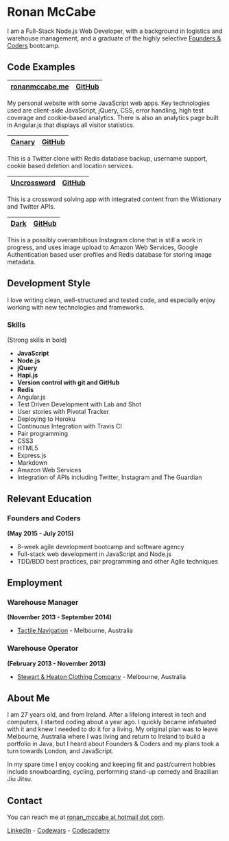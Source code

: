 Ronan McCabe
======================

I am a Full-Stack Node.js Web Developer, with a background in logistics and warehouse management, and a graduate of the highly selective [Founders & Coders](http://www.foundersandcoders.com/) bootcamp.

Code Examples 
-------------

| [ronanmccabe.me]                     | [GitHub](https://github.com/wallcrawler/home)                 |
|--------------------------------------|------------------------------------|
My personal website with some JavaScript web apps. Key technologies used are client-side JavaScript, jQuery, CSS, error handling, high test coverage and cookie-based analytics. There is also an analytics page built in Angular.js that displays all visitor statistics.

| [Canary]                             | [GitHub](https://github.com/jmnr/canary)                      |
|--------------------------------------|------------------------------------|
This is a Twitter clone with Redis database backup, username support, cookie based deletion and location services.

| [Uncrossword]                        | [GitHub](https://github.com/jmnr/scrabble)                   |
|--------------------------------------|------------------------------------|
This is a crossword solving app with integrated content from the Wiktionary and Twitter APIs.

| [Dark]                               | [GitHub](https://github.com/jmnr/dark)                    |
|--------------------------------------|------------------------------------|
This is a possibly overambitious Instagram clone that is still a work in progress, and uses image upload to Amazon Web Services, Google Authentication based user profiles and Redis database for storing image metadata.

Development Style
--------------------

I love writing clean, well-structured and tested code, and especially enjoy working with new technologies and frameworks.

### Skills
(Strong skills in bold)
* **JavaScript**
* **Node.js**
* **jQuery**
* **Hapi.js**
* **Version control with git and GitHub**
* **Redis**
* Angular.js
* Test Driven Development with Lab and Shot
* User stories with Pivotal Tracker
* Deploying to Heroku
* Continuous Integration with Travis CI
* Pair programming
* CSS3
* HTML5
* Express.js
* Markdown
* Amazon Web Services
* Integration of APIs including Twitter, Instagram and The Guardian

Relevant Education
------------------

### Founders and Coders
**(May 2015 - July 2015)**
* 8-week agile development bootcamp and software agency
* Full-stack web development in JavaScript and Node.js
* TDD/BDD best practices, pair programming and other Agile techniques

Employment
---------

### Warehouse Manager
**(November 2013 - September 2014)**
* [Tactile Navigation](http://tactilenavigation.com.au/) - Melbourne, Australia

### Warehouse Operator
**(February 2013 - November 2013)**
* [Stewart & Heaton Clothing Company](http://www.shcc.com.au/) - Melbourne, Australia

About Me
--------------------

I am 27 years old, and from Ireland. After a lifelong interest in tech and computers, I started coding about a year ago. I quickly became infatuated with it and knew I needed to do it for a living. My original plan was to leave Melbourne, Australia where I was living and return to Ireland to build a portfolio in Java, but I heard about Founders & Coders and my plans took a turn towards London, and JavaScript.

In my spare time I enjoy cooking and keeping fit and past/current hobbies include snowboarding, cycling, performing stand-up comedy and Brazilian Jiu Jitsu.

Contact
------
You can reach me at [ronan_mccabe at hotmail dot com].

[LinkedIn] - [Codewars] - [Codecademy]

[ronan_mccabe at hotmail dot com]: mailto:ronan_mccabe@hotmail.com

[ronanmccabe.me]: http://www.ronanmccabe.me/
[Dark]: http://darkapp.herokuapp.com/
[Uncrossword]: http://uncrossword.herokuapp.com/
[Canary]: http://canaryapp.herokuapp.com/

[LinkedIn]: https://uk.linkedin.com/in/ronanemccabe
[Codewars]: http://www.codewars.com/users/wallcrawler
[Codecademy]: http://www.codecademy.com/wallcrawler_ie
